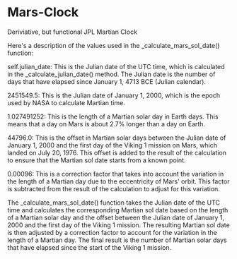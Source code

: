 # Mars-Clock
Deriviative, but functional JPL Martian Clock


Here's a description of the values used in the _calculate_mars_sol_date() function:

self.julian_date: This is the Julian date of the UTC time, which is calculated in the _calculate_julian_date() method. The Julian date is the number of days that have elapsed since January 1, 4713 BCE (Julian calendar).

2451549.5: This is the Julian date of January 1, 2000, which is the epoch used by NASA to calculate Martian time.

1.027491252: This is the length of a Martian solar day in Earth days. This means that a day on Mars is about 2.7% longer than a day on Earth.

44796.0: This is the offset in Martian solar days between the Julian date of January 1, 2000 and the first day of the Viking 1 mission on Mars, which landed on July 20, 1976. This offset is added to the result of the calculation to ensure that the Martian sol date starts from a known point.

0.00096: This is a correction factor that takes into account the variation in the length of a Martian day due to the eccentricity of Mars' orbit. This factor is subtracted from the result of the calculation to adjust for this variation.

The _calculate_mars_sol_date() function takes the Julian date of the UTC time and calculates the corresponding Martian sol date based on the length of a Martian solar day and the offset between the Julian date of January 1, 2000 and the first day of the Viking 1 mission. The resulting Martian sol date is then adjusted by a correction factor to account for the variation in the length of a Martian day. The final result is the number of Martian solar days that have elapsed since the start of the Viking 1 mission.
